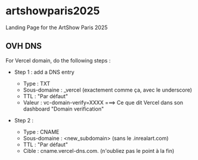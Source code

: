 # artshowparis2025
Landing Page for the ArtShow Paris 2025


## OVH DNS

For Vercel domain, do the following steps : 

 - Step 1 : add a DNS entry 
    - Type : TXT
    - Sous-domaine : _vercel (exactement comme ça, avec le underscore)
    - TTL : "Par défaut"
    - Valeur : vc-domain-verify=XXXX ===> Ce que dit Vercel dans son dashboard "Domain verification"

- Step 2 : 

    - Type : CNAME
    - Sous-domaine : <new_subdomain> (sans le .inrealart.com)
    - TTL : "Par défaut"
    - Cible : cname.vercel-dns.com. (n'oubliez pas le point à la fin)

